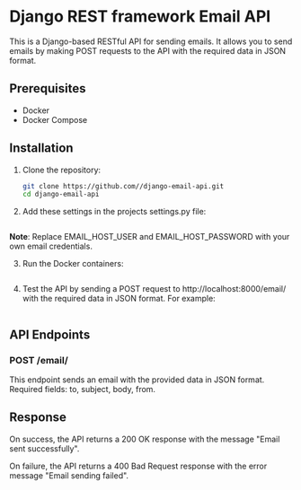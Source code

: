 # Django REST framework Email API

This is a Django-based RESTful API for sending emails. It allows you to send emails by making POST requests to the API with the required data in JSON format.

## Prerequisites

* Docker
* Docker Compose

## Installation

1. Clone the repository:

    ```bash
    git clone https://github.com//django-email-api.git
    cd django-email-api
    ```
<!-- 
2. Create a virtual environment and activate it:

    ```bash
    python3 -m venv env
    source env/bin/activate
    ```

3. Install the required packages:

    ```bash

    ``` -->

2. Add these settings in the projects settings.py file:

    ```bash

    ```
**Note**: Replace EMAIL_HOST_USER and EMAIL_HOST_PASSWORD with your own email credentials.

3. Run the Docker containers:

    ```bash

    ```

4. Test the API by sending a POST request to http://localhost:8000/email/ with the required data in JSON format. For example:

    ```bash

    ```
<!-- 
7. You can now send a POST request to the /email/ endpoint with the email details in JSON format:

    ```bash

    ``` -->




## API Endpoints

### POST /email/
This endpoint sends an email with the provided data in JSON format. Required fields: to, subject, body, from.

## Response

On success, the API returns a 200 OK response with the message "Email sent successfully".

On failure, the API returns a 400 Bad Request response with the error message "Email sending failed".

